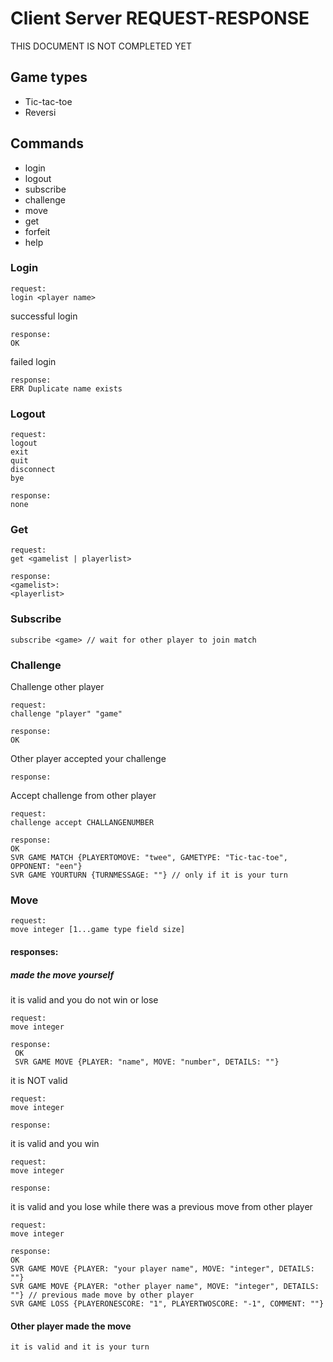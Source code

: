 # Client Server REQUEST-RESPONSE
THIS DOCUMENT IS NOT COMPLETED YET

## Game types
* Tic-tac-toe
* Reversi

## Commands
* login
* logout
* subscribe
* challenge
* move
* get
* forfeit
* help

### Login
	request:
	login <player name>

successful login

	response: 
	OK

failed login
	
	response: 
	ERR Duplicate name exists

### Logout
	request:
	logout
	exit
	quit
	disconnect
	bye
	
	response:
	none

### Get
	request:
	get <gamelist | playerlist>
	
	response:
	<gamelist>:
	<playerlist>

### Subscribe
	subscribe <game> // wait for other player to join match

### Challenge
Challenge other player
    
    request:
	challenge "player" "game"
	 
	response:
	OK

Other player accepted your challenge

	response:
	
	 
Accept challenge from other player
  
    request:
	challenge accept CHALLANGENUMBER
	 
	response:
	OK
	SVR GAME MATCH {PLAYERTOMOVE: "twee", GAMETYPE: "Tic-tac-toe", OPPONENT: "een"}
	SVR GAME YOURTURN {TURNMESSAGE: ""} // only if it is your turn

### Move
	request:
	move integer [1...game type field size]
	
#### responses:
##### made the move yourself
it is valid and you do not win or lose

    request:
    move integer

    response:
	 OK
	 SVR GAME MOVE {PLAYER: "name", MOVE: "number", DETAILS: ""}

it is NOT valid
      
    request:
    move integer
      
    response:


it is valid and you win
      
    request:
    move integer

    response:


it is valid and you lose while there was a previous move from other player
      
    request:
    move integer

    response:
    OK
    SVR GAME MOVE {PLAYER: "your player name", MOVE: "integer", DETAILS: ""}
    SVR GAME MOVE {PLAYER: "other player name", MOVE: "integer", DETAILS: ""} // previous made move by other player
    SVR GAME LOSS {PLAYERONESCORE: "1", PLAYERTWOSCORE: "-1", COMMENT: ""}

#### Other player made the move
    it is valid and it is your turn
